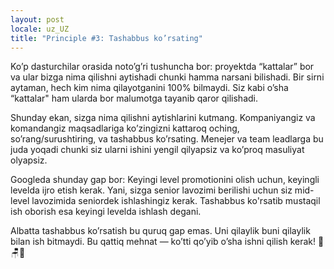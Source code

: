 ```yaml
---
layout: post
locale: uz_UZ
title: "Principle #3: Tashabbus ko’rsating"
---
```


Ko’p dasturchilar orasida noto’g’ri tushuncha bor: proyektda “kattalar” bor va ular bizga nima qilishni aytishadi chunki hamma narsani bilishadi. Bir sirni aytaman, hech kim nima qilayotganini 100% bilmaydi. Siz kabi o’sha “kattalar" ham ularda bor malumotga tayanib qaror qilishadi.

Shunday ekan, sizga nima qilishni aytishlarini kutmang. Kompaniyangiz va komandangiz maqsadlariga ko’zingizni kattaroq oching, so’rang/surushtiring, va tashabbus ko’rsating. Menejer va team leadlarga bu juda yoqadi chunki siz ularni ishini yengil qilyapsiz va ko’proq masuliyat olyapsiz.

Googleda shunday gap bor: Keyingi level promotionini olish uchun, keyingli levelda ijro etish kerak. Yani, sizga senior lavozimi berilishi uchun siz mid-level lavozimida seniordek ishlashingiz kerak. Tashabbus ko'rsatib mustaqil ish oborish esa keyingi levelda ishlash degani.

Albatta tashabbus ko’rsatish bu quruq gap emas. Uni qilaylik buni qilaylik bilan ish bitmaydi. Bu qattiq mehnat — ko’tti qo’yib o’sha ishni qilish kerak! 🍑🪑🚀